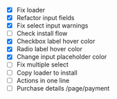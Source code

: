 - [x] Fix loader
- [x] Refactor input fields
- [x] Fix select input warnings
- [ ] Check install flow
- [x] Checkbox label hover color
- [x] Radio label hover color
- [x] Change input placeholder color
- [ ] Fix multiple select
- [ ] Copy loader to install
- [ ] Actions in one line
- [ ] Purchase details /page/payment
